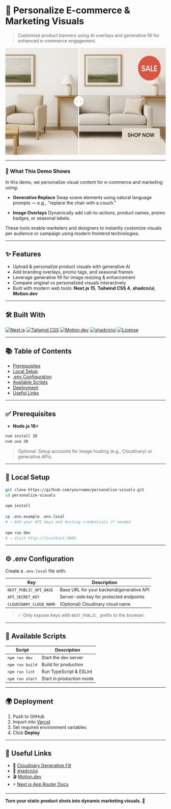 # 🎯 Personalize E-commerce & Marketing Visuals

> Customize product banners using AI overlays and generative fill for enhanced e-commerce engagement.

![Personalize Demo Preview](preview.png)

---

### 🧠 What This Demo Shows

In this demo, we personalize visual content for e-commerce and marketing using:

* **Generative Replace**
  Swap scene elements using natural language prompts — e.g., “replace the chair with a couch.”

* **Image Overlays**
  Dynamically add call-to-actions, product names, promo badges, or seasonal labels.

These tools enable marketers and designers to instantly customize visuals per audience or campaign using modern frontend technologies.

---

## ✨ Features

* Upload & personalize product visuals with generative AI
* Add branding overlays, promo tags, and seasonal frames
* Leverage generative fill for image resizing & enhancement
* Compare original vs personalized visuals interactively
* Built with modern web tools: **Next.js 15**, **Tailwind CSS 4**, **shadcn/ui**, **Motion.dev**

---

## 🛠 Built With

[![Next.js](https://img.shields.io/badge/Next.js-15-blue?logo=next.js)](https://nextjs.org/)
[![Tailwind CSS](https://img.shields.io/badge/Tailwind-4.0-38BDF8?logo=tailwindcss)](https://tailwindcss.com/)
[![Motion.dev](https://img.shields.io/badge/Motion.dev-animations-purple)](https://motion.dev)
[![shadcn/ui](https://img.shields.io/badge/shadcn/ui-components-black)](https://ui.shadcn.com/)
[![License](https://img.shields.io/github/license/yourname/personalize-visuals)](./LICENSE)

---

## 📚 Table of Contents

* [Prerequisites](#prerequisites)
* [Local Setup](#local-setup)
* [.env Configuration](#env-configuration)
* [Available Scripts](#available-scripts)
* [Deployment](#deployment)
* [Useful Links](#useful-links)

---

## ✅ Prerequisites

* **Node.js 18+**

```bash
nvm install 20
nvm use 20
```

> Optional: Setup accounts for image hosting (e.g., Cloudinary) or generative APIs.

---

## 🚀 Local Setup

```bash
git clone https://github.com/yourname/personalize-visuals.git
cd personalize-visuals

npm install

cp .env.example .env.local
# → Add your API keys and hosting credentials if needed

npm run dev
# → Visit http://localhost:3000
```

---

## ⚙️ .env Configuration

Create a `.env.local` file with:

| Key                     | Description                              |
| ----------------------- | ---------------------------------------- |
| `NEXT_PUBLIC_API_BASE`  | Base URL for your backend/generative API |
| `API_SECRET_KEY`        | Server-side key for protected endpoints  |
| `CLOUDINARY_CLOUD_NAME` | (Optional) Cloudinary cloud name         |

> ✅ Only expose keys with `NEXT_PUBLIC_` prefix to the browser.

---

## 📜 Available Scripts

| Script          | Description              |
| --------------- | ------------------------ |
| `npm run dev`   | Start the dev server     |
| `npm run build` | Build for production     |
| `npm run lint`  | Run TypeScript & ESLint  |
| `npm run start` | Start in production mode |

---

## 🌍 Deployment

1. Push to GitHub
2. Import into [Vercel](https://vercel.com/)
3. Set required environment variables
4. Click **Deploy**

---

## 🔗 Useful Links

* 🎨 [Cloudinary Generative Fill](https://cloudinary.com/documentation/generative_ai_transformations)
* 🧰 [shadcn/ui](https://ui.shadcn.com)
* 🎬 [Motion.dev](https://motion.dev)
* ⚡ [Next.js App Router Docs](https://nextjs.org/docs/app)

---

**Turn your static product shots into dynamic marketing visuals. 🚀**
